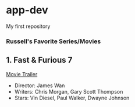 # app-dev
My first repository

### **Russell's Favorite Series/Movies**
## 1. Fast & Furious 7
  [Movie Trailer](https://www.example.com](https://www.imdb.com/title/tt2820852/)https://www.imdb.com/title/tt2820852/)
  - Director: James Wan
  - Writers: Chris Morgan, Gary Scott Thompson
  - Stars: Vin Diesel, Paul Walker, Dwayne Johnson
